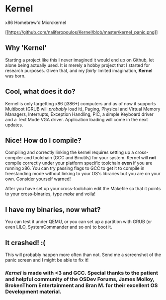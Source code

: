 # Kernel
x86 Homebrew'd Microkernel 

[[https://github.com/naliferopoulos/Kernel/blob/master/kernel_panic.png]]

## Why 'Kernel'
Starting a project like this I never imagined it would end up on Github, let alone being actually used. It is merely a hobby project that I started for research purposes. Given that, and my *fairly* limited imagination, **Kernel** was born.

## Cool, what does it do?
Kernel is only targetting x86 (i386+) computers and as of now it supports Multiboot (GRUB will *probably* load it), Paging, Physical and Virtual Memory Managers, Interrupts, Exception Handling, PIC, a simple Keyboard driver and a Text Mode VGA driver. Application loading will come in the next updates.

## Nice! How do I compile?
Compiling and correctly linking the kernel requires setting up a cross-compiler and toolchain (GCC and Binutils) for your system. Kernel will **not** compile correctly under your platform specific toolchain **even** if you are running x86. You can try passing flags to GCC to get it to compile in freestanding mode without linking to your OS's libraries but you are on your own. Consider yourself warned!

After you have set up your cross-toolchain edit the Makefile so that it points to your cross-binaries, type *make* and voila!

## I have my binaries, now what?
You can test it under QEMU, or you can set up a partition with GRUB (or even LILO, SystemCommander and so on) to boot it.

## It crashed! :(
This will probably happen more often than not. Send me a screenshot of the panic screen and I might be able to fix it!

### *Kernel* is made with <3 and GCC. Special thanks to the patient and helpful community of the OSDev Forums, James Molloy, BrokenThorn Entertainment and Bran M. for their excellent OS Development material. 
